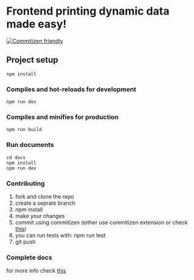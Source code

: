 # Frontend printing dynamic data made easy!

[![Commitizen friendly](https://img.shields.io/badge/commitizen-friendly-brightgreen.svg)](http://commitizen.github.io/cz-cli/)

## Project setup
```
npm install
```

### Compiles and hot-reloads for development
```
npm run dev
```

### Compiles and minifies for production
```
npm run build
```

### Run documents
```
cd docs
npm install
npm run dev
```
### Contributing
1. fork and clone the repo
2. create a seprate branch
3. npm install
4. make your changes
5. commit using commitizen (either use commitizen extension or check [this](http://commitizen.github.io/cz-cli/))
6. you can run tests with: npm run test
7. git push

### Complete docs
for more info check [this](https://alireza0sfr.github.io/vue-client-print/)